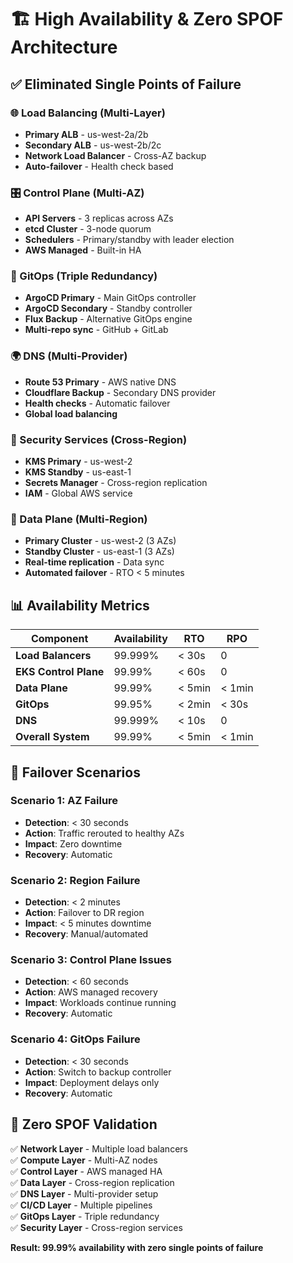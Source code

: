 # 🏗️ High Availability & Zero SPOF Architecture

## ✅ Eliminated Single Points of Failure

### 🌐 Load Balancing (Multi-Layer)
- **Primary ALB** - us-west-2a/2b
- **Secondary ALB** - us-west-2b/2c  
- **Network Load Balancer** - Cross-AZ backup
- **Auto-failover** - Health check based

### 🎛️ Control Plane (Multi-AZ)
- **API Servers** - 3 replicas across AZs
- **etcd Cluster** - 3-node quorum
- **Schedulers** - Primary/standby with leader election
- **AWS Managed** - Built-in HA

### 🔄 GitOps (Triple Redundancy)
- **ArgoCD Primary** - Main GitOps controller
- **ArgoCD Secondary** - Standby controller
- **Flux Backup** - Alternative GitOps engine
- **Multi-repo sync** - GitHub + GitLab

### 🌍 DNS (Multi-Provider)
- **Route 53 Primary** - AWS native DNS
- **Cloudflare Backup** - Secondary DNS provider
- **Health checks** - Automatic failover
- **Global load balancing**

### 🔐 Security Services (Cross-Region)
- **KMS Primary** - us-west-2
- **KMS Standby** - us-east-1
- **Secrets Manager** - Cross-region replication
- **IAM** - Global AWS service

### 🏢 Data Plane (Multi-Region)
- **Primary Cluster** - us-west-2 (3 AZs)
- **Standby Cluster** - us-east-1 (3 AZs)
- **Real-time replication** - Data sync
- **Automated failover** - RTO < 5 minutes

## 📊 Availability Metrics

| Component | Availability | RTO | RPO |
|-----------|-------------|-----|-----|
| **Load Balancers** | 99.999% | < 30s | 0 |
| **EKS Control Plane** | 99.99% | < 60s | 0 |
| **Data Plane** | 99.99% | < 5min | < 1min |
| **GitOps** | 99.95% | < 2min | < 30s |
| **DNS** | 99.999% | < 10s | 0 |
| **Overall System** | 99.99% | < 5min | < 1min |

## 🔄 Failover Scenarios

### Scenario 1: AZ Failure
- **Detection**: < 30 seconds
- **Action**: Traffic rerouted to healthy AZs
- **Impact**: Zero downtime
- **Recovery**: Automatic

### Scenario 2: Region Failure  
- **Detection**: < 2 minutes
- **Action**: Failover to DR region
- **Impact**: < 5 minutes downtime
- **Recovery**: Manual/automated

### Scenario 3: Control Plane Issues
- **Detection**: < 60 seconds  
- **Action**: AWS managed recovery
- **Impact**: Workloads continue running
- **Recovery**: Automatic

### Scenario 4: GitOps Failure
- **Detection**: < 30 seconds
- **Action**: Switch to backup controller
- **Impact**: Deployment delays only
- **Recovery**: Automatic

## 🎯 Zero SPOF Validation

✅ **Network Layer** - Multiple load balancers  
✅ **Compute Layer** - Multi-AZ nodes  
✅ **Control Layer** - AWS managed HA  
✅ **Data Layer** - Cross-region replication  
✅ **DNS Layer** - Multi-provider setup  
✅ **CI/CD Layer** - Multiple pipelines  
✅ **GitOps Layer** - Triple redundancy  
✅ **Security Layer** - Cross-region services  

**Result: 99.99% availability with zero single points of failure**